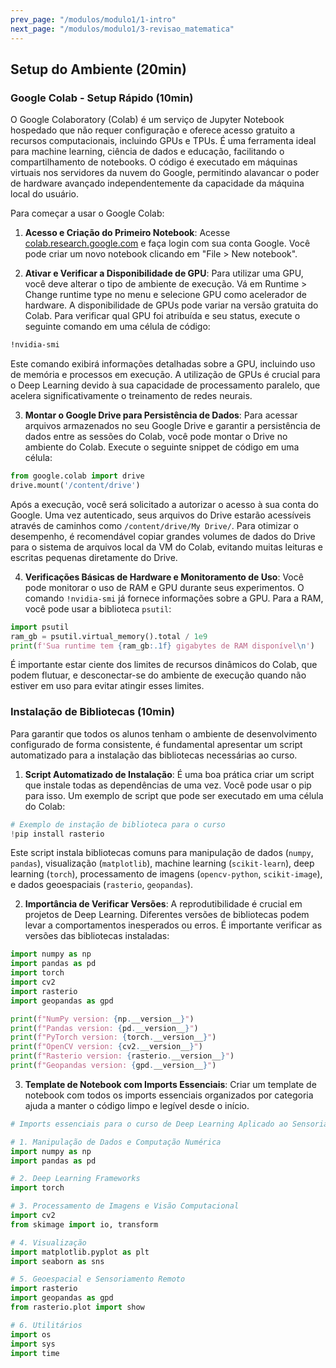 ```yaml
---
prev_page: "/modulos/modulo1/1-intro"
next_page: "/modulos/modulo1/3-revisao_matematica"
---
```


## Setup do Ambiente (20min)

### Google Colab - Setup Rápido (10min)

O Google Colaboratory (Colab) é um serviço de Jupyter Notebook hospedado que não requer configuração e oferece acesso gratuito a recursos computacionais, incluindo GPUs e TPUs. É uma ferramenta ideal para machine learning, ciência de dados e educação, facilitando o compartilhamento de notebooks. O código é executado em máquinas virtuais nos servidores da nuvem do Google, permitindo alavancar o poder de hardware avançado independentemente da capacidade da máquina local do usuário.

Para começar a usar o Google Colab:

1. **Acesso e Criação do Primeiro Notebook**: Acesse [colab.research.google.com](https://colab.research.google.com) e faça login com sua conta Google. Você pode criar um novo notebook clicando em "File > New notebook".

2. **Ativar e Verificar a Disponibilidade de GPU**: Para utilizar uma GPU, você deve alterar o tipo de ambiente de execução. Vá em Runtime > Change runtime type no menu e selecione GPU como acelerador de hardware. A disponibilidade de GPUs pode variar na versão gratuita do Colab. Para verificar qual GPU foi atribuída e seu status, execute o seguinte comando em uma célula de código:

```bash
!nvidia-smi
```

Este comando exibirá informações detalhadas sobre a GPU, incluindo uso de memória e processos em execução. A utilização de GPUs é crucial para o Deep Learning devido à sua capacidade de processamento paralelo, que acelera significativamente o treinamento de redes neurais.

3. **Montar o Google Drive para Persistência de Dados**: Para acessar arquivos armazenados no seu Google Drive e garantir a persistência de dados entre as sessões do Colab, você pode montar o Drive no ambiente do Colab. Execute o seguinte snippet de código em uma célula:

```python
from google.colab import drive
drive.mount('/content/drive')
```

Após a execução, você será solicitado a autorizar o acesso à sua conta do Google. Uma vez autenticado, seus arquivos do Drive estarão acessíveis através de caminhos como `/content/drive/My Drive/`. Para otimizar o desempenho, é recomendável copiar grandes volumes de dados do Drive para o sistema de arquivos local da VM do Colab, evitando muitas leituras e escritas pequenas diretamente do Drive.

4. **Verificações Básicas de Hardware e Monitoramento de Uso**: Você pode monitorar o uso de RAM e GPU durante seus experimentos. O comando `!nvidia-smi` já fornece informações sobre a GPU. Para a RAM, você pode usar a biblioteca `psutil`:

```python
import psutil
ram_gb = psutil.virtual_memory().total / 1e9
print(f'Sua runtime tem {ram_gb:.1f} gigabytes de RAM disponível\n')
```

É importante estar ciente dos limites de recursos dinâmicos do Colab, que podem flutuar, e desconectar-se do ambiente de execução quando não estiver em uso para evitar atingir esses limites.

### Instalação de Bibliotecas (10min)

Para garantir que todos os alunos tenham o ambiente de desenvolvimento configurado de forma consistente, é fundamental apresentar um script automatizado para a instalação das bibliotecas necessárias ao curso.

1. **Script Automatizado de Instalação**: É uma boa prática criar um script que instale todas as dependências de uma vez. Você pode usar o pip para isso. Um exemplo de script que pode ser executado em uma célula do Colab:

```python
# Exemplo de instação de biblioteca para o curso
!pip install rasterio
```

Este script instala bibliotecas comuns para manipulação de dados (`numpy`, `pandas`), visualização (`matplotlib`), machine learning (`scikit-learn`), deep learning (`torch`), processamento de imagens (`opencv-python`, `scikit-image`), e dados geoespaciais (`rasterio`, `geopandas`).

2. **Importância de Verificar Versões**: A reprodutibilidade é crucial em projetos de Deep Learning. Diferentes versões de bibliotecas podem levar a comportamentos inesperados ou erros. É importante verificar as versões das bibliotecas instaladas:

```python
import numpy as np
import pandas as pd
import torch
import cv2
import rasterio
import geopandas as gpd

print(f"NumPy version: {np.__version__}")
print(f"Pandas version: {pd.__version__}")
print(f"PyTorch version: {torch.__version__}")
print(f"OpenCV version: {cv2.__version__}")
print(f"Rasterio version: {rasterio.__version__}")
print(f"Geopandas version: {gpd.__version__}")
```

3. **Template de Notebook com Imports Essenciais**: Criar um template de notebook com todos os imports essenciais organizados por categoria ajuda a manter o código limpo e legível desde o início.

```python
# Imports essenciais para o curso de Deep Learning Aplicado ao Sensoriamento Remoto

# 1. Manipulação de Dados e Computação Numérica
import numpy as np
import pandas as pd

# 2. Deep Learning Frameworks
import torch

# 3. Processamento de Imagens e Visão Computacional
import cv2
from skimage import io, transform

# 4. Visualização
import matplotlib.pyplot as plt
import seaborn as sns

# 5. Geoespacial e Sensoriamento Remoto
import rasterio
import geopandas as gpd
from rasterio.plot import show

# 6. Utilitários
import os
import sys
import time
```
